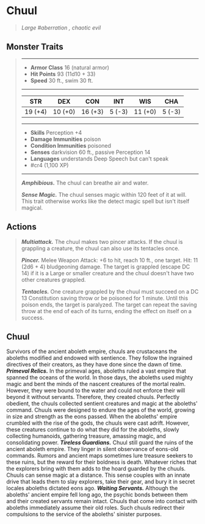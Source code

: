 # Chuul
>*Large #aberration , chaotic evil*
## Monster Traits
>___
>- **Armor Class** 16 (natural armor)
>- **Hit Points** 93 (11d10 + 33)
>- **Speed** 30 ft., swim 30 ft.
>___
>|STR|DEX|CON|INT|WIS|CHA|
>|:---:|:---:|:---:|:---:|:---:|:---:|
>|19 (+4)|10 (+0)|16 (+3)|5 (-3)|11 (+0)|5 (-3)|
>___
>- **Skills** Perception +4
>- **Damage Immunities** poison
>- **Condition Immunities** poisoned
>- **Senses** darkvision 60 ft., passive Perception 14
>- **Languages** understands Deep Speech but can't speak
>- #cr4 (1,100 XP)
>___
>***Amphibious.*** The chuul can breathe air and water.  
>
>***Sense Magic.*** The chuul senses magic within 120 feet of it at will. This trait otherwise works like the detect magic spell but isn't itself magical.  
>
## Actions
>***Multiattack.*** The chuul makes two pincer attacks. If the chuul is grappling a creature, the chuul can also use its tentacles once.  
>
>***Pincer.*** Melee Weapon Attack: +6 to hit, reach 10 ft., one target. Hit: 11 (2d6 + 4) bludgeoning damage. The target is grappled (escape DC 14) if it is a Large or smaller creature and the chuul doesn't have two other creatures grappled.  
>
>***Tentacles.*** One creature grappled by the chuul must succeed on a DC 13 Constitution saving throw or be poisoned for 1 minute. Until this poison ends, the target is paralyzed. The target can repeat the saving throw at the end of each of its turns, ending the effect on itself on a success.
## Chuul
Survivors of the ancient aboleth empire, chuuls are crustaceans the aboleths modified and endowed with sentience. They follow the ingrained directives of their creators, as they have done since the dawn of time.
***Primeval Relics.*** In the primeval ages, aboleths ruled a vast empire that spanned the oceans of the world. In those days, the aboleths used mighty magic and bent the minds of the nascent creatures of the mortal realm. However, they were bound to the water and could not enforce their will beyond it without servants. Therefore, they created chuuls.
Perfectly obedient, the chuuls collected sentient creatures and magic at the aboleths' command. Chuuls were designed to endure the ages of the world, growing in size and strength as the eons passed. When the aboleths' empire crumbled with the rise of the gods, the chuuls were cast adrift. However, these creatures continue to do what they did for the aboleths, slowly collecting humanoids, gathering treasure, amassing magic, and consolidating power.
***Tireless Guardians.*** Chuul still guard the ruins of the ancient aboleth empire. They linger in silent observance of eons-old commands. Rumors and ancient maps sometimes lure treasure seekers to these ruins, but the reward for their boldness is death.
Whatever riches that the explorers bring with them adds to the hoard guarded by the chuuls. Chuuls can sense magic at a distance. This sense couples with an innate drive that leads them to slay explorers, take their gear, and bury it in secret locales aboleths dictated eons ago.
***Waiting Servants.*** Although the aboleths' ancient empire fell long ago, the psychic bonds between them and their created servants remain intact. Chuuls that come into contact with aboleths immediately assume their old roles. Such chuuls redirect their compulsions to the service of the aboleths' sinister purposes.